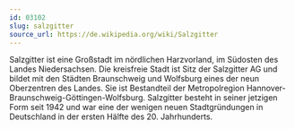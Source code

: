 ```yaml
---
id: 03102
slug: salzgitter
source_url: https://de.wikipedia.org/wiki/Salzgitter
---
```


Salzgitter ist eine Großstadt im nördlichen Harzvorland, im Südosten des Landes Niedersachsen. Die kreisfreie Stadt ist Sitz der Salzgitter AG und bildet mit den Städten Braunschweig und Wolfsburg eines der neun Oberzentren des Landes. Sie ist Bestandteil der Metropolregion Hannover-Braunschweig-Göttingen-Wolfsburg. Salzgitter besteht in seiner jetzigen Form seit 1942 und war eine der wenigen neuen Stadtgründungen in Deutschland in der ersten Hälfte des 20. Jahrhunderts.

